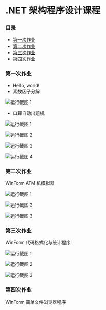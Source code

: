 # .NET 架构程序设计课程

### 目录
- [第一次作业](#1)
- [第二次作业](#2)
- [第三次作业](#3)
- [第四次作业](#4)

<a name="1"></a>
### 第一次作业
- Hello, world!
- 素数因子分解

![运行截图 1](%E7%AC%AC%E4%B8%80%E6%AC%A1%E4%BD%9C%E4%B8%9A/%E8%BF%90%E8%A1%8C%E6%88%AA%E5%9B%BE/PrimeFactors-1.png)
- 口算自动出题机

![运行截图 1](%E7%AC%AC%E4%B8%80%E6%AC%A1%E4%BD%9C%E4%B8%9A/%E8%BF%90%E8%A1%8C%E6%88%AA%E5%9B%BE/ProblemGenerator-1.png)

![运行截图 2](%E7%AC%AC%E4%B8%80%E6%AC%A1%E4%BD%9C%E4%B8%9A/%E8%BF%90%E8%A1%8C%E6%88%AA%E5%9B%BE/ProblemGenerator-2.png)

![运行截图 3](%E7%AC%AC%E4%B8%80%E6%AC%A1%E4%BD%9C%E4%B8%9A/%E8%BF%90%E8%A1%8C%E6%88%AA%E5%9B%BE/ProblemGenerator-3.png)

![运行截图 4](%E7%AC%AC%E4%B8%80%E6%AC%A1%E4%BD%9C%E4%B8%9A/%E8%BF%90%E8%A1%8C%E6%88%AA%E5%9B%BE/ProblemGenerator-4.png)

<a name="2"></a>
### 第二次作业
WinForm ATM 机模拟器

![运行截图 1](%E7%AC%AC%E4%BA%8C%E6%AC%A1%E4%BD%9C%E4%B8%9A/%E8%BF%90%E8%A1%8C%E6%88%AA%E5%9B%BE/1.png)

![运行截图 2](%E7%AC%AC%E4%BA%8C%E6%AC%A1%E4%BD%9C%E4%B8%9A/%E8%BF%90%E8%A1%8C%E6%88%AA%E5%9B%BE/2.png)

![运行截图 3](%E7%AC%AC%E4%BA%8C%E6%AC%A1%E4%BD%9C%E4%B8%9A/%E8%BF%90%E8%A1%8C%E6%88%AA%E5%9B%BE/3.png)

<a name="3"></a>
### 第三次作业
WinForm 代码格式化与统计程序

![运行截图 1](%E7%AC%AC%E4%B8%89%E6%AC%A1%E4%BD%9C%E4%B8%9A/%E8%BF%90%E8%A1%8C%E6%88%AA%E5%9B%BE/1.png)

![运行截图 2](%E7%AC%AC%E4%B8%89%E6%AC%A1%E4%BD%9C%E4%B8%9A/%E8%BF%90%E8%A1%8C%E6%88%AA%E5%9B%BE/2.png)

![运行截图 3](%E7%AC%AC%E4%B8%89%E6%AC%A1%E4%BD%9C%E4%B8%9A/%E8%BF%90%E8%A1%8C%E6%88%AA%E5%9B%BE/3.png)

<a name="4"></a>
### 第四次作业
WinForm 简单文件浏览器程序
